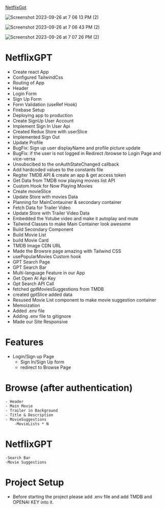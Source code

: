 
[NetflixGpt](https://netflixgptyashmundra.netlify.app/)


![Screenshot 2023-09-26 at 7 06 13 PM (2)](https://github.com/hardrock1997/NetflixGPT/assets/52746490/9350ca33-04d3-442d-8d66-319578204175)

![Screenshot 2023-09-26 at 7 06 43 PM (2)](https://github.com/hardrock1997/NetflixGPT/assets/52746490/6080c927-8d9d-4f18-b6a1-2eab8d78f23b)


![Screenshot 2023-09-26 at 7 07 26 PM (2)](https://github.com/hardrock1997/NetflixGPT/assets/52746490/3840de9e-f281-47ab-a687-0c999f878c23)





# NetflixGPT
- Create react App
- Configured TailwindCss
- Routing of App
- Header
- Login Form
- Sign Up Form
- Form Validation (useRef Hook)
- Firebase Setup 
- Deploying app to production
- Create SignUp User Account
- Implement Sign In User Api
- Created Redux Store with userSlice
- Implemented Sign Out
- Update Profile
- BugFix: Sign up user displayName and profile picture update
- BugFix: if the user is not logged in Redirect /browse to Login Page and   vice-versa
- Unsubscibed to the onAuthStateChanged callback
- Add hardcoded values to the constants file
- Regiter TMDB API & create an app & get access token
- Get Data from TMDB now playing movies list API
- Custom Hook for Now Playing Movies
- Create movieSlice
- Update Store with movies Data
- Planning for MainContauiner & secondary container
- Fetch Data for Trailer Video
- Update Store with Trailer Video Data
- Embedded the Yotube video and make it autoplay and mute
- Tailwind Classes to make Main Container look awesome
- Build Secondary Component
- Build Movie List
- build Movie Card
- TMDB Image CDN URL
- Made the Browsre page amazing with Tailwind CSS
- usePopularMovies Custom hook
- GPT Search Page
- GPT Search Bar
- Multi-language Feature in our App
- Get Open AI Api Key
- Gpt Search API Call
- fetched gptMoviesSuggestions from TMDB
- created gptSlice added data
- Resused Movie List component to make movie suggestion container
- Memoization
- Added .env file
- Adding .env file to gitignore
- Made our Site Responsive


# Features
- Login/Sign up Page
    - Sign In/Sign Up form
    - redirect to Browse Page

# Browse (after authentication)
    - Header
    - Main Movie
    - Trailer in Background
    - Title & Description
    - MovieSuggestions
        -MovieLists * N
    
# NetflixGPT
    -Search Bar
    -Movie Suggestions

# Project Setup
- Before starting the project please add .env file and add TMDB and OPENAI KEY into it.

